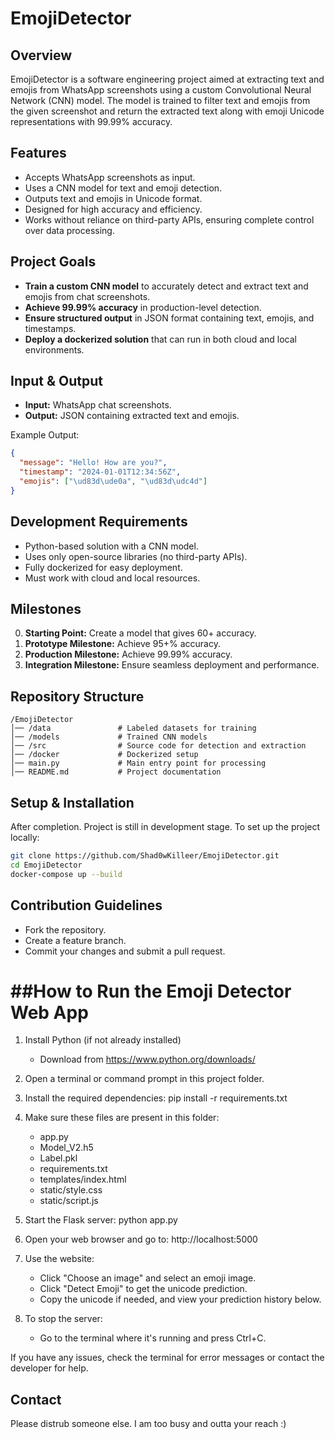 # EmojiDetector

## Overview
EmojiDetector is a software engineering project aimed at extracting text and emojis from WhatsApp screenshots using a custom Convolutional Neural Network (CNN) model. The model is trained to filter text and emojis from the given screenshot and return the extracted text along with emoji Unicode representations with 99.99% accuracy.

## Features
- Accepts WhatsApp screenshots as input.
- Uses a CNN model for text and emoji detection.
- Outputs text and emojis in Unicode format.
- Designed for high accuracy and efficiency.
- Works without reliance on third-party APIs, ensuring complete control over data processing.

## Project Goals
- **Train a custom CNN model** to accurately detect and extract text and emojis from chat screenshots.
- **Achieve 99.99% accuracy** in production-level detection.
- **Ensure structured output** in JSON format containing text, emojis, and timestamps.
- **Deploy a dockerized solution** that can run in both cloud and local environments.

## Input & Output
- **Input:** WhatsApp chat screenshots.
- **Output:** JSON containing extracted text and emojis.

Example Output:
```json
{
  "message": "Hello! How are you?",
  "timestamp": "2024-01-01T12:34:56Z",
  "emojis": ["\ud83d\ude0a", "\ud83d\udc4d"]
}
```

## Development Requirements
- Python-based solution with a CNN model.
- Uses only open-source libraries (no third-party APIs).
- Fully dockerized for easy deployment.
- Must work with cloud and local resources.

## Milestones
0. **Starting Point:** Create a model that gives 60+ accuracy. 
1. **Prototype Milestone:** Achieve 95+% accuracy.
2. **Production Milestone:** Achieve 99.99% accuracy.
3. **Integration Milestone:** Ensure seamless deployment and performance.

## Repository Structure
```
/EmojiDetector
│── /data               # Labeled datasets for training
│── /models             # Trained CNN models
│── /src                # Source code for detection and extraction
│── /docker             # Dockerized setup
│── main.py             # Main entry point for processing
│── README.md           # Project documentation
```

## Setup & Installation
After completion. Project is still in development stage.
To set up the project locally:
```bash
git clone https://github.com/Shad0wKilleer/EmojiDetector.git
cd EmojiDetector
docker-compose up --build
```

## Contribution Guidelines
- Fork the repository.
- Create a feature branch.
- Commit your changes and submit a pull request.

##How to Run the Emoji Detector Web App
====================================

1. Install Python (if not already installed)
   - Download from https://www.python.org/downloads/

2. Open a terminal or command prompt in this project folder.

3. Install the required dependencies:
   pip install -r requirements.txt

4. Make sure these files are present in this folder:
   - app.py
   - Model_V2.h5
   - Label.pkl
   - requirements.txt
   - templates/index.html
   - static/style.css
   - static/script.js

5. Start the Flask server:
   python app.py

6. Open your web browser and go to:
   http://localhost:5000

7. Use the website:
   - Click "Choose an image" and select an emoji image.
   - Click "Detect Emoji" to get the unicode prediction.
   - Copy the unicode if needed, and view your prediction history below.

8. To stop the server:
   - Go to the terminal where it's running and press Ctrl+C.

If you have any issues, check the terminal for error messages or contact the developer for help.

## Contact
Please distrub someone else. I am too busy and outta your reach :)